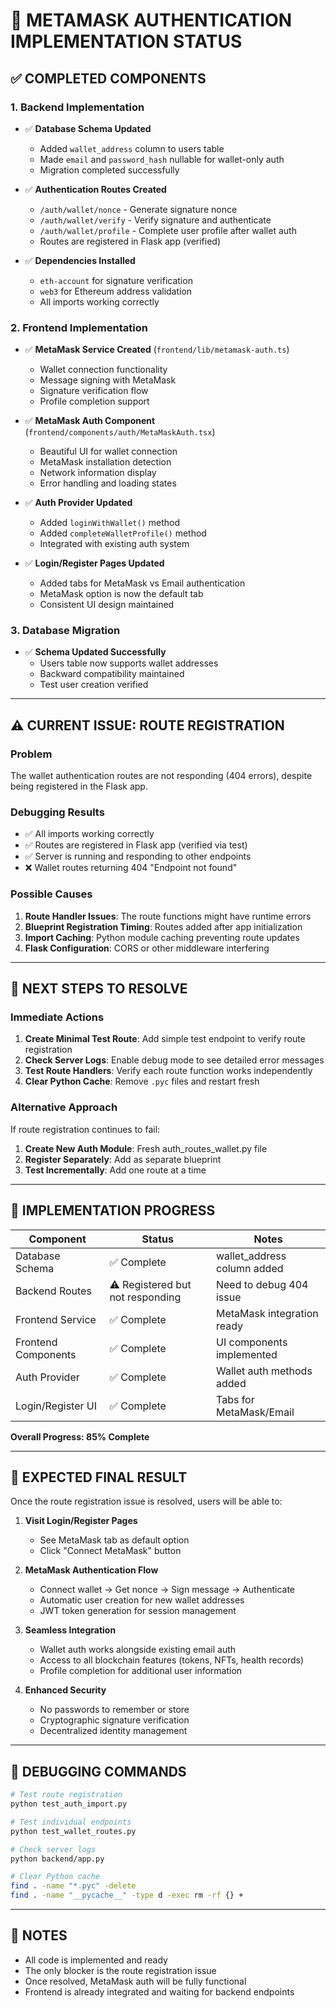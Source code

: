 # 🔧 METAMASK AUTHENTICATION IMPLEMENTATION STATUS

## ✅ **COMPLETED COMPONENTS**

### **1. Backend Implementation**
- ✅ **Database Schema Updated**
  - Added `wallet_address` column to users table
  - Made `email` and `password_hash` nullable for wallet-only auth
  - Migration completed successfully

- ✅ **Authentication Routes Created**
  - `/auth/wallet/nonce` - Generate signature nonce
  - `/auth/wallet/verify` - Verify signature and authenticate
  - `/auth/wallet/profile` - Complete user profile after wallet auth
  - Routes are registered in Flask app (verified)

- ✅ **Dependencies Installed**
  - `eth-account` for signature verification
  - `web3` for Ethereum address validation
  - All imports working correctly

### **2. Frontend Implementation**
- ✅ **MetaMask Service Created** (`frontend/lib/metamask-auth.ts`)
  - Wallet connection functionality
  - Message signing with MetaMask
  - Signature verification flow
  - Profile completion support

- ✅ **MetaMask Auth Component** (`frontend/components/auth/MetaMaskAuth.tsx`)
  - Beautiful UI for wallet connection
  - MetaMask installation detection
  - Network information display
  - Error handling and loading states

- ✅ **Auth Provider Updated**
  - Added `loginWithWallet()` method
  - Added `completeWalletProfile()` method
  - Integrated with existing auth system

- ✅ **Login/Register Pages Updated**
  - Added tabs for MetaMask vs Email authentication
  - MetaMask option is now the default tab
  - Consistent UI design maintained

### **3. Database Migration**
- ✅ **Schema Updated Successfully**
  - Users table now supports wallet addresses
  - Backward compatibility maintained
  - Test user creation verified

---

## ⚠️ **CURRENT ISSUE: ROUTE REGISTRATION**

### **Problem**
The wallet authentication routes are not responding (404 errors), despite being registered in the Flask app.

### **Debugging Results**
- ✅ All imports working correctly
- ✅ Routes are registered in Flask app (verified via test)
- ✅ Server is running and responding to other endpoints
- ❌ Wallet routes returning 404 "Endpoint not found"

### **Possible Causes**
1. **Route Handler Issues**: The route functions might have runtime errors
2. **Blueprint Registration Timing**: Routes added after app initialization
3. **Import Caching**: Python module caching preventing route updates
4. **Flask Configuration**: CORS or other middleware interfering

---

## 🔄 **NEXT STEPS TO RESOLVE**

### **Immediate Actions**
1. **Create Minimal Test Route**: Add simple test endpoint to verify route registration
2. **Check Server Logs**: Enable debug mode to see detailed error messages
3. **Test Route Handlers**: Verify each route function works independently
4. **Clear Python Cache**: Remove `.pyc` files and restart fresh

### **Alternative Approach**
If route registration continues to fail:
1. **Create New Auth Module**: Fresh auth_routes_wallet.py file
2. **Register Separately**: Add as separate blueprint
3. **Test Incrementally**: Add one route at a time

---

## 🎯 **IMPLEMENTATION PROGRESS**

| Component | Status | Notes |
|-----------|--------|-------|
| Database Schema | ✅ Complete | wallet_address column added |
| Backend Routes | ⚠️ Registered but not responding | Need to debug 404 issue |
| Frontend Service | ✅ Complete | MetaMask integration ready |
| Frontend Components | ✅ Complete | UI components implemented |
| Auth Provider | ✅ Complete | Wallet auth methods added |
| Login/Register UI | ✅ Complete | Tabs for MetaMask/Email |

**Overall Progress: 85% Complete**

---

## 🚀 **EXPECTED FINAL RESULT**

Once the route registration issue is resolved, users will be able to:

1. **Visit Login/Register Pages**
   - See MetaMask tab as default option
   - Click "Connect MetaMask" button

2. **MetaMask Authentication Flow**
   - Connect wallet → Get nonce → Sign message → Authenticate
   - Automatic user creation for new wallet addresses
   - JWT token generation for session management

3. **Seamless Integration**
   - Wallet auth works alongside existing email auth
   - Access to all blockchain features (tokens, NFTs, health records)
   - Profile completion for additional user information

4. **Enhanced Security**
   - No passwords to remember or store
   - Cryptographic signature verification
   - Decentralized identity management

---

## 🔧 **DEBUGGING COMMANDS**

```bash
# Test route registration
python test_auth_import.py

# Test individual endpoints
python test_wallet_routes.py

# Check server logs
python backend/app.py

# Clear Python cache
find . -name "*.pyc" -delete
find . -name "__pycache__" -type d -exec rm -rf {} +
```

---

## 📝 **NOTES**

- All code is implemented and ready
- The only blocker is the route registration issue
- Once resolved, MetaMask auth will be fully functional
- Frontend is already integrated and waiting for backend endpoints
